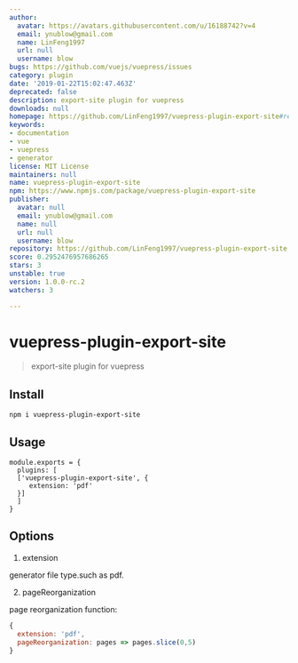 ```yaml
---
author:
  avatar: https://avatars.githubusercontent.com/u/16188742?v=4
  email: ynublow@gmail.com
  name: LinFeng1997
  url: null
  username: blow
bugs: https://github.com/vuejs/vuepress/issues
category: plugin
date: '2019-01-22T15:02:47.463Z'
deprecated: false
description: export-site plugin for vuepress
downloads: null
homepage: https://github.com/LinFeng1997/vuepress-plugin-export-site#readme
keywords:
- documentation
- vue
- vuepress
- generator
license: MIT License
maintainers: null
name: vuepress-plugin-export-site
npm: https://www.npmjs.com/package/vuepress-plugin-export-site
publisher:
  avatar: null
  email: ynublow@gmail.com
  name: null
  url: null
  username: blow
repository: https://github.com/LinFeng1997/vuepress-plugin-export-site
score: 0.2952476957686265
stars: 3
unstable: true
version: 1.0.0-rc.2
watchers: 3

---
```


# vuepress-plugin-export-site

> export-site plugin for vuepress

## Install
```
npm i vuepress-plugin-export-site
```

## Usage
```
module.exports = {
  plugins: [
  ['vuepress-plugin-export-site', {
     extension: 'pdf'
  }]
  ]
}
```

## Options

1. extension

generator file type.such as pdf.

2. pageReorganization

page reorganization function:
```javascript
{
  extension: 'pdf',
  pageReorganization: pages => pages.slice(0,5)
}
```

